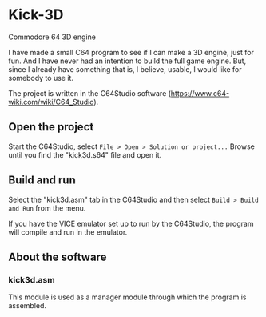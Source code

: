 # Kick-3D
Commodore 64 3D engine

I have made a small C64 program to see if I can make a 3D engine, just for fun. And I have never had an intention to build the full game engine. 
But, since I already have something that is, I believe, usable, I would like for somebody to use it.

The project is written in the C64Studio software (https://www.c64-wiki.com/wiki/C64_Studio).

## Open the project
Start the C64Studio, select `File > Open > Solution or project...`
Browse until you find the "kick3d.s64" file and open it.

## Build and run
Select the "kick3d.asm" tab in the C64Studio and then select `Build > Build and Run` from the menu.

If you have the VICE emulator set up to run by the C64Studio, the program will compile and run in the emulator.

## About the software
### kick3d.asm
This module is used as a manager module through which the program is assembled.

### 
